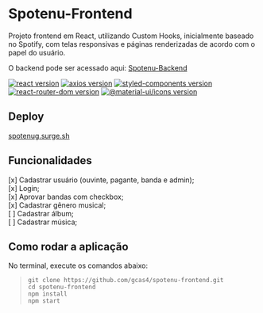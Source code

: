 # Spotenu-Frontend

Projeto frontend em React, utilizando Custom Hooks, inicialmente baseado no Spotify, com telas responsivas e páginas renderizadas de acordo com o papel do usuário.

O backend pode ser acessado aqui: [Spotenu-Backend](https://github.com/gcas4/spotenu-backend)

[![react version](https://img.shields.io/static/v1?color=61dafb&label=react&message=16.13.1)](https://reactjs.org/) [![axios version](https://img.shields.io/static/v1?color=orange&label=axios&message=0.19.2)](https://www.npmjs.org/package/axios) [![styled-components version](https://img.shields.io/static/v1?color=palevioletred&label=styled-components&message=5.1.1)](https://styled-components.com/) [![react-router-dom version](https://img.shields.io/static/v1?color=e94949&label=react-router-dom&message=5.2.0)](https://reactrouter.com/web/guides/quick-start) [![@material-ui/icons version](https://img.shields.io/static/v1?color=1976d2&label=@material-ui/icons&message=4.9.1)](https://material-ui.com/components/material-icons/)

## Deploy
[spotenug.surge.sh](spotenug.surge.sh)

## Funcionalidades
[x] Cadastrar usuário (ouvinte, pagante, banda e admin);\
[x] Login;\
[x] Aprovar bandas com checkbox;\
[x] Cadastrar gênero musical;\
[ ] Cadastrar álbum;\
[ ] Cadastrar música;

## Como rodar a aplicação
No terminal, execute os comandos abaixo:
> ```git clone https://github.com/gcas4/spotenu-frontend.git```\
```cd spotenu-frontend```\
```npm install```\
```npm start```
